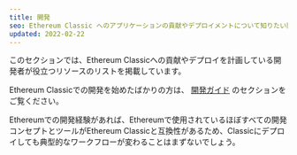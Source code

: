 ```yaml
---
title: 開発
seo: Ethereum Classic へのアプリケーションの貢献やデプロイメントについて知りたい開発者向けのリソース集です。
updated: 2022-02-22
---
```


このセクションでは、Ethereum Classicへの貢献やデプロイを計画している開発者が役立つリソースのリストを掲載しています。

Ethereum Classicでの開発を始めたばかりの方は、 [開発ガイド](/guides/development) のセクションをご覧ください。

Ethereumでの開発経験があれば、Ethereumで使用されているほぼすべての開発コンセプトとツールがEthereum Classicと互換性があるため、Classicにデプロイしても典型的なワークフローが変わることはまずないでしょう。
